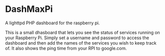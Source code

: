 # DashMaxPi
A lighttpd PHP dashboard for the raspberry pi.

This is a small dhasboard that lets you see the status of services running on your Raspberry Pi. Simply set a username and password to access the dashboard and then add the names of the services you wish to keep track of. It also shows the ping time from your RPI to google.com.
